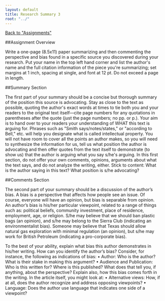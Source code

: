 ```yaml
---
layout: default
title: Research Summary 3
root: "../"
---
```

[Back to "Assignments"](assignments.html)

##Assignment Overview

Write a one-page (8.5x11) paper summarizing and then commenting the perspective and bias found in a specific source you discovered during your research. Put your name in the top left hand corner and list the author's name and the full citation information of the piece you're summarizing; set margins at 1 inch, spacing at single, and font at 12 pt.  Do not exceed a page in length. 

##Summary Section

The first part of your summary should be a concise but thorough summary of the position this source is advocating. Stay as close to the text as possible, quoting the author's exact words at times to tie both you and your readers to the original text itself—cite page numbers for any quotations in parentheses after the quote (just the page numbers; no pp. or p.). Your aim is to hand over to your readers your understanding of WHAT this text is arguing for. Phrases such as "Smith says/notes/states," or "according to Bell," etc. will help you designate what is called intellectual property. You will not have room to cover all the points an author makes, so you will need to synthesize the information for us, tell us what position the author is advocating and then offer quotes from the text itself to demonstrate (to show us) that the author is arguing what you say s/he's arguing. In this first section, do not offer your own comments, opinions, arguments about what the text says, and do not analyze the writing, either. Stick to content: What is the author saying in this text? What position is s/he advocating?

##Comments Section

The second part of your summary should be a discussion of the author’s bias.  A bias is a perspective that affects how people see an issue.  Of course, everyone will have an opinion, but bias is separable from opinion.  An author’s bias is his/her particular viewpoint, related to a range of things such as: political beliefs, community investment, place of residence, employment, age, or religion.  S/he may believe that we should ban plastic bags (an opinion), and s/he may belong to the Sierra Club (indicating an environmentalist bias).  Someone may believe that Texas should allow natural gas exploration with minimal regulation (an opinion), but s/he may work for British Petroleum (indicating a pro-corporate bias).  

To the best of your ability, explain what bias this author demonstrates in his/her writing. How can you identify the author’s bias?  Consider, for instance, the following as indications of bias:
•	Author: Who is the author? What is their stake in making this argument?
•	Audience and Publication: Who is this written for? Where is this published? What does that tell you, if anything, about the perspective?
Explain also, how this bias comes forth in the writing.  In the article itself, you might look at:
•	Alternative views: How, if at all, does the author recognize and address opposing viewpoints?
•	Language: Does the author use language that indicates one side of a viewpoint?
 









































